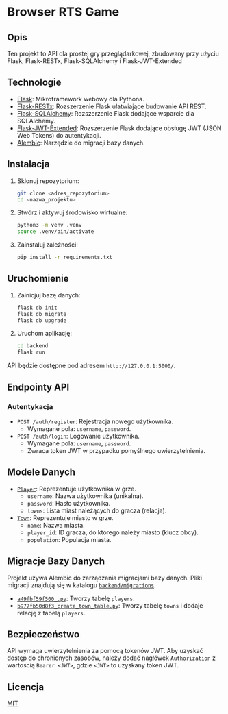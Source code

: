 # Browser RTS Game 

## Opis

Ten projekt to API dla prostej gry przeglądarkowej, zbudowany przy użyciu Flask, Flask-RESTx, Flask-SQLAlchemy i Flask-JWT-Extended

## Technologie

*   [Flask](https://flask.palletsprojects.com/): Mikroframework webowy dla Pythona.
*   [Flask-RESTx](https://flask-restx.readthedocs.io/): Rozszerzenie Flask ułatwiające budowanie API REST.
*   [Flask-SQLAlchemy](https://flask-sqlalchemy.palletsprojects.com/): Rozszerzenie Flask dodające wsparcie dla SQLAlchemy.
*   [Flask-JWT-Extended](https://flask-jwt-extended.readthedocs.io/): Rozszerzenie Flask dodające obsługę JWT (JSON Web Tokens) do autentykacji.
*   [Alembic](https://alembic.sqlalchemy.org/en/latest/): Narzędzie do migracji bazy danych.

## Instalacja

1.  Sklonuj repozytorium:

    ```bash
    git clone <adres_repozytorium>
    cd <nazwa_projektu>
    ```

2.  Stwórz i aktywuj środowisko wirtualne:

    ```bash
    python3 -m venv .venv
    source .venv/bin/activate
    ```

3.  Zainstaluj zależności:

    ```bash
    pip install -r requirements.txt
    ```

## Uruchomienie

1.  Zainicjuj bazę danych:

    ```bash
    flask db init
    flask db migrate
    flask db upgrade
    ```

2.  Uruchom aplikację:

    ```bash
    cd backend
    flask run
    ```

API będzie dostępne pod adresem `http://127.0.0.1:5000/`.

## Endpointy API

### Autentykacja

*   `POST /auth/register`: Rejestracja nowego użytkownika.
    *   Wymagane pola: `username`, `password`.
*   `POST /auth/login`: Logowanie użytkownika.
    *   Wymagane pola: `username`, `password`.
    *   Zwraca token JWT w przypadku pomyślnego uwierzytelnienia.

## Modele Danych

*   [`Player`](backend/models/__init__.py): Reprezentuje użytkownika w grze.
    *   `username`: Nazwa użytkownika (unikalna).
    *   `password`: Hasło użytkownika.
    *    `towns`: Lista miast należących do gracza (relacja).
*   [`Town`](backend/models/__init__.py): Reprezentuje miasto w grze.
    *   `name`: Nazwa miasta.
    *   `player_id`: ID gracza, do którego należy miasto (klucz obcy).
    *   `population`: Populacja miasta.

## Migracje Bazy Danych

Projekt używa Alembic do zarządzania migracjami bazy danych. Pliki migracji znajdują się w katalogu [`backend/migrations`](backend/migrations).

*   [`a49fbf59f500_.py`](backend/migrations/versions/a49fbf59f500_.py): Tworzy tabelę `players`.
*   [`b977fb50d8f3_create_town_table.py`](backend/migrations/versions/b977fb50d8f3_create_town_table.py): Tworzy tabelę `towns` i dodaje relację z tabelą `players`.

## Bezpieczeństwo

API wymaga uwierzytelnienia za pomocą tokenów JWT. Aby uzyskać dostęp do chronionych zasobów, należy dodać nagłówek `Authorization` z wartością `Bearer <JWT>`, gdzie `<JWT>` to uzyskany token JWT.

## Licencja

[MIT](LICENSE)
